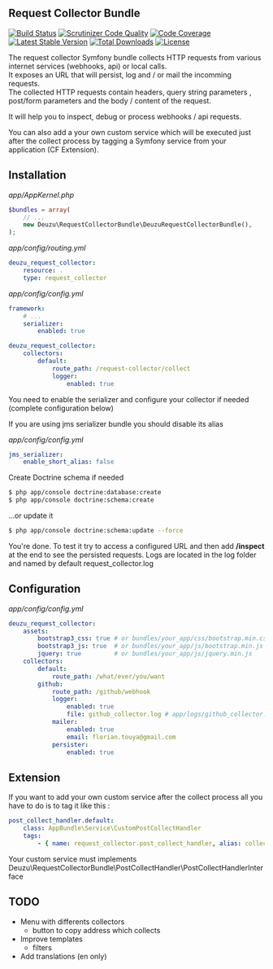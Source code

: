 Request Collector Bundle
------------------------

[![Build Status](https://travis-ci.org/deuzu/RequestCollectorBundle.svg?branch=master)](https://travis-ci.org/deuzu/RequestCollectorBundle)
[![Scrutinizer Code Quality](https://scrutinizer-ci.com/g/deuzu/RequestCollectorBundle/badges/quality-score.png?b=master)](https://scrutinizer-ci.com/g/deuzu/RequestCollectorBundle/?branch=master)
[![Code Coverage](https://scrutinizer-ci.com/g/deuzu/RequestCollectorBundle/badges/coverage.png?b=master)](https://scrutinizer-ci.com/g/deuzu/RequestCollectorBundle/?branch=master)
[![Latest Stable Version](https://poser.pugx.org/deuzu/request-collector-bundle/v/stable)](https://packagist.org/packages/deuzu/request-collector-bundle) [![Total Downloads](https://poser.pugx.org/deuzu/request-collector-bundle/downloads)](https://packagist.org/packages/deuzu/request-collector-bundle)
[![License](https://poser.pugx.org/deuzu/request-collector-bundle/license)](https://packagist.org/packages/deuzu/request-collector-bundle)

The request collector Symfony bundle collects HTTP requests from various internet services (webhooks, api) or local calls.  
It exposes an URL that will persist, log and / or mail the incomming requests.  
The collected HTTP requests contain headers, query string parameters , post/form parameters and the body / content of the request.

It will help you to inspect, debug or process webhooks / api requests.  

You can also add a your own custom service which will be executed just after the collect process by tagging a Symfony service from your application (CF Extension).


## Installation

*app/AppKernel.php*
```php
$bundles = array(
    // ...
    new Deuzu\RequestCollectorBundle\DeuzuRequestCollectorBundle(),
);
```

*app/config/routing.yml*
```yaml
deuzu_request_collector:
    resource: .
    type: request_collector
```

*app/config/config.yml*
```yaml
framework:
    # ...
    serializer:
        enabled: true

deuzu_request_collector:
    collectors:
        default:
            route_path: /request-collector/collect
            logger:
                enabled: true
```
You need to enable the serializer and configure your collector if needed (complete configuration below)

If you are using jms serializer bundle you should disable its alias

*app/config/config.yml*
```yml
jms_serializer:
    enable_short_alias: false
```

Create Doctrine schema if needed
```bash
$ php app/console doctrine:database:create
$ php app/console doctrine:schema:create
```

...or update it

```bash
$ php app/console doctrine:schema:update --force
```

You're done. To test it try to access a configured URL and then add __/inspect__ at the end to see the persisted requests. Logs are located in the log folder and named by default request_collector.log


## Configuration

*app/config/config.yml*
```yaml
deuzu_request_collector:
    assets:
        bootstrap3_css: true # or bundles/your_app/css/bootstrap.min.css
        bootstrap3_js: true  # or bundles/your_app/js/bootstrap.min.js
        jquery: true         # or bundles/your_app/js/jquery.min.js
    collectors:
        default:
            route_path: /what/ever/you/want
        github:
            route_path: /github/webhook
            logger:
                enabled: true
                file: github_collector.log # app/logs/github_collector.log
            mailer:
                enabled: true
                email: florian.touya@gmail.com
            persister:
                enabled: true
```


## Extension

If you want to add your own custom service after the collect process all you have to do is to tag it like this :
```yaml
post_collect_handler.default:
    class: AppBundle\Service\CustomPostCollectHandler
    tags:
        - { name: request_collector.post_collect_handler, alias: collector_name }
```
Your custom service must implements Deuzu\RequestCollectorBundle\PostCollectHandler\PostCollectHandlerInterface


## TODO
   * Menu with differents collectors
      * button to copy address which collects
   * Improve templates
      * filters
   * Add translations (en only)
